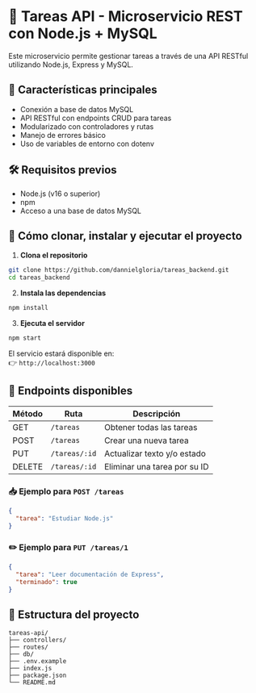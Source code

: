 # 📌 Tareas API - Microservicio REST con Node.js + MySQL

Este microservicio permite gestionar tareas a través de una API RESTful utilizando Node.js, Express y MySQL.

## 🧠 Características principales

- Conexión a base de datos MySQL
- API RESTful con endpoints CRUD para tareas
- Modularizado con controladores y rutas
- Manejo de errores básico
- Uso de variables de entorno con dotenv

## 🛠️ Requisitos previos

- Node.js (v16 o superior)
- npm
- Acceso a una base de datos MySQL

## 🚀 Cómo clonar, instalar y ejecutar el proyecto

1. **Clona el repositorio**

```bash
git clone https://github.com/dannielgloria/tareas_backend.git
cd tareas_backend
```

2. **Instala las dependencias**

```bash
npm install
```

3. **Ejecuta el servidor**

```bash
npm start
```

El servicio estará disponible en:  
👉 `http://localhost:3000`

## 📡 Endpoints disponibles

| Método | Ruta             | Descripción                          |
|--------|------------------|--------------------------------------|
| GET    | `/tareas`        | Obtener todas las tareas             |
| POST   | `/tareas`        | Crear una nueva tarea                |
| PUT    | `/tareas/:id`    | Actualizar texto y/o estado          |
| DELETE | `/tareas/:id`    | Eliminar una tarea por su ID         |

### 📥 Ejemplo para `POST /tareas`

```json
{
  "tarea": "Estudiar Node.js"
}
```
### ✏️ Ejemplo para `PUT /tareas/1`

```json
{
  "tarea": "Leer documentación de Express",
  "terminado": true
}
```

## 📂 Estructura del proyecto

```
tareas-api/
├── controllers/
├── routes/
├── db/
├── .env.example
├── index.js
├── package.json
└── README.md
```
